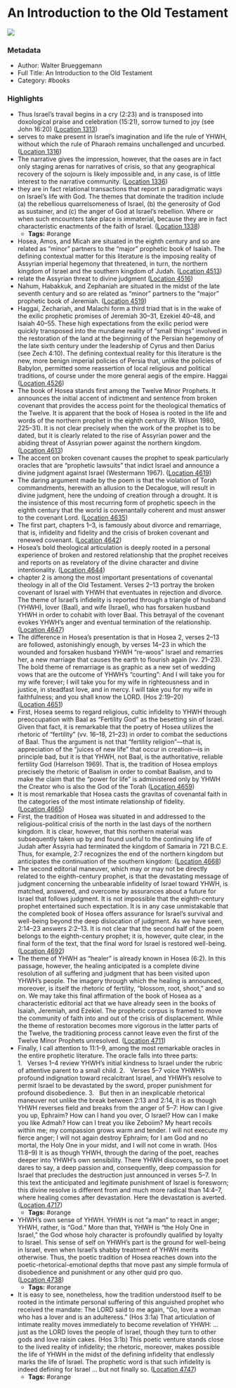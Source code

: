 # An Introduction to the Old Testament

![](https://images-na.ssl-images-amazon.com/images/I/51gxOylgv7L._SL200_.jpg)

### Metadata

- Author: Walter Brueggemann
- Full Title: An Introduction to the Old Testament
- Category: #books

### Highlights

- Thus Israel’s travail begins in a cry (2:23) and is transposed into doxological praise and celebration (15:21), sorrow turned to joy (see John 16:20) ([Location 1313](https://readwise.io/to_kindle?action=open&asin=B00SLHGTSG&location=1313))
- serves to make present in Israel’s imagination and life the rule of YHWH, without which the rule of Pharaoh remains unchallenged and uncurbed. ([Location 1316](https://readwise.io/to_kindle?action=open&asin=B00SLHGTSG&location=1316))
- The narrative gives the impression, however, that the oases are in fact only staging arenas for narratives of crisis, so that any geographical recovery of the sojourn is likely impossible and, in any case, is of little interest to the narrative community. ([Location 1336](https://readwise.io/to_kindle?action=open&asin=B00SLHGTSG&location=1336))
- they are in fact relational transactions that report in paradigmatic ways on Israel’s life with God. The themes that dominate the tradition include (a) the rebellious quarrelsomeness of Israel, (b) the generosity of God as sustainer, and (c) the anger of God at Israel’s rebellion. Where or when such encounters take place is immaterial, because they are in fact characteristic enactments of the faith of Israel. ([Location 1338](https://readwise.io/to_kindle?action=open&asin=B00SLHGTSG&location=1338))
    - **Tags:** #orange
- Hosea, Amos, and Micah are situated in the eighth century and so are related as “minor” partners to the “major” prophetic book of Isaiah. The defining contextual matter for this literature is the imposing reality of Assyrian imperial hegemony that threatened, in turn, the northern kingdom of Israel and the southern kingdom of Judah. ([Location 4513](https://readwise.io/to_kindle?action=open&asin=B00SLHGTSG&location=4513))
- relate the Assyrian threat to divine judgment ([Location 4516](https://readwise.io/to_kindle?action=open&asin=B00SLHGTSG&location=4516))
- Nahum, Habakkuk, and Zephaniah are situated in the midst of the late seventh century and so are related as “minor” partners to the “major” prophetic book of Jeremiah. ([Location 4519](https://readwise.io/to_kindle?action=open&asin=B00SLHGTSG&location=4519))
- Haggai, Zechariah, and Malachi form a third triad that is in the wake of the exilic prophetic promises of Jeremiah 30–31, Ezekiel 40–48, and Isaiah 40–55. These high expectations from the exilic period were quickly transposed into the mundane reality of “small things” involved in the restoration of the land at the beginning of the Persian hegemony of the late sixth century under the leadership of Cyrus and then Darius (see Zech 4:10). The defining contextual reality for this literature is the new, more benign imperial policies of Persia that, unlike the policies of Babylon, permitted some reassertion of local religious and political traditions, of course under the more general aegis of the empire. Haggai ([Location 4526](https://readwise.io/to_kindle?action=open&asin=B00SLHGTSG&location=4526))
- The book of Hosea stands first among the Twelve Minor Prophets. It announces the initial accent of indictment and sentence from broken covenant that provides the access point for the theological thematics of the Twelve. It is apparent that the book of Hosea is rooted in the life and words of the northern prophet in the eighth century (R. Wilson 1980, 225–31). It is not clear precisely when the work of the prophet is to be dated, but it is clearly related to the rise of Assyrian power and the abiding threat of Assyrian power against the northern kingdom. ([Location 4613](https://readwise.io/to_kindle?action=open&asin=B00SLHGTSG&location=4613))
- The accent on broken covenant causes the prophet to speak particularly oracles that are “prophetic lawsuits” that indict Israel and announce a divine judgment against Israel (Westermann 1967). ([Location 4619](https://readwise.io/to_kindle?action=open&asin=B00SLHGTSG&location=4619))
- The daring argument made by the poem is that the violation of Torah commandments, herewith an allusion to the Decalogue, will result in divine judgment, here the undoing of creation through a drought. It is the insistence of this most recurring form of prophetic speech in the eighth century that the world is covenantally coherent and must answer to the covenant Lord. ([Location 4635](https://readwise.io/to_kindle?action=open&asin=B00SLHGTSG&location=4635))
- The first part, chapters 1–3, is famously about divorce and remarriage, that is, infidelity and fidelity and the crisis of broken covenant and renewed covenant. ([Location 4642](https://readwise.io/to_kindle?action=open&asin=B00SLHGTSG&location=4642))
- Hosea’s bold theological articulation is deeply rooted in a personal experience of broken and restored relationship that the prophet receives and reports on as revelatory of the divine character and divine intentionality. ([Location 4644](https://readwise.io/to_kindle?action=open&asin=B00SLHGTSG&location=4644))
- chapter 2 is among the most important presentations of covenantal theology in all of the Old Testament. Verses 2–13 portray the broken covenant of Israel with YHWH that eventuates in rejection and divorce. The theme of Israel’s infidelity is reported through a triangle of husband (YHWH), lover (Baal), and wife (Israel), who has forsaken husband YHWH in order to cohabit with lover Baal. This betrayal of the covenant evokes YHWH’s anger and eventual termination of the relationship. ([Location 4647](https://readwise.io/to_kindle?action=open&asin=B00SLHGTSG&location=4647))
- The difference in Hosea’s presentation is that in Hosea 2, verses 2–13 are followed, astonishingly enough, by verses 14–23 in which the wounded and forsaken husband YHWH “re-woos” Israel and remarries her, a new marriage that causes the earth to flourish again (vv. 21–23). The bold theme of remarriage is as graphic as a new set of wedding vows that are the outcome of YHWH’s “courting”: And I will take you for my wife forever; I will take you for my wife in righteousness and in justice, in steadfast love, and in mercy. I will take you for my wife in faithfulness; and you shall know the LORD. (Hos 2:19–20) ([Location 4651](https://readwise.io/to_kindle?action=open&asin=B00SLHGTSG&location=4651))
- First, Hosea seems to regard religious, cultic infidelity to YHWH through preoccupation with Baal as “Fertility God” as the besetting sin of Israel. Given that fact, it is remarkable that the poetry of Hosea utilizes the rhetoric of “fertility” (vv. 16–18, 21–23) in order to combat the seductions of Baal. Thus the argument is not that “fertility religion”—that is, appreciation of the “juices of new life” that occur in creation—is in principle bad, but it is that YHWH, not Baal, is the authoritative, reliable fertility God (Harrelson 1969). That is, the tradition of Hosea employs precisely the rhetoric of Baalism in order to combat Baalism, and to make the claim that the “power for life” is administered only by YHWH the Creator who is also the God of the Torah ([Location 4659](https://readwise.io/to_kindle?action=open&asin=B00SLHGTSG&location=4659))
- It is most remarkable that Hosea casts the gravitas of covenantal faith in the categories of the most intimate relationship of fidelity. ([Location 4665](https://readwise.io/to_kindle?action=open&asin=B00SLHGTSG&location=4665))
- First, the tradition of Hosea was situated in and addressed to the religious-political crisis of the north in the last days of the northern kingdom. It is clear, however, that this northern material was subsequently taken up by and found useful to the continuing life of Judah after Assyria had terminated the kingdom of Samaria in 721 B.C.E. Thus, for example, 2:7 recognizes the end of the northern kingdom but anticipates the continuation of the southern kingdom: ([Location 4668](https://readwise.io/to_kindle?action=open&asin=B00SLHGTSG&location=4668))
- The second editorial maneuver, which may or may not be directly related to the eighth-century prophet, is that the devastating message of judgment concerning the unbearable infidelity of Israel toward YHWH, is matched, answered, and overcome by assurances about a future for Israel that follows judgment. It is not impossible that the eighth-century prophet entertained such expectation. It is in any case unmistakable that the completed book of Hosea offers assurance for Israel’s survival and well-being beyond the deep dislocation of judgment. As we have seen, 2:14–23 answers 2:2–13. It is not clear that the second half of the poem belongs to the eighth-century prophet; it is, however, quite clear, in the final form of the text, that the final word for Israel is restored well-being. ([Location 4692](https://readwise.io/to_kindle?action=open&asin=B00SLHGTSG&location=4692))
- The theme of YHWH as “healer” is already known in Hosea (6:2). In this passage, however, the healing anticipated is a complete divine resolution of all suffering and judgment that has been visited upon YHWH’s people. The imagery through which the healing is announced, moreover, is itself the rhetoric of fertility, “blossom, root, shoot,” and so on. We may take this final affirmation of the book of Hosea as a characteristic editorial act that we have already seen in the books of Isaiah, Jeremiah, and Ezekiel. The prophetic corpus is framed to move the community of faith into and out of the crisis of displacement. While the theme of restoration becomes more vigorous in the latter parts of the Twelve, the traditioning process cannot leave even the first of the Twelve Minor Prophets unresolved. ([Location 4711](https://readwise.io/to_kindle?action=open&asin=B00SLHGTSG&location=4711))
- Finally, I call attention to 11:1–9, among the most remarkable oracles in the entire prophetic literature. The oracle falls into three parts: 1.   Verses 1–4 review YHWH’s initial kindness to Israel under the rubric of attentive parent to a small child. 2.   Verses 5–7 voice YHWH’s profound indignation toward recalcitrant Israel, and YHWH’s resolve to permit Israel to be devastated by the sword, proper punishment for profound disobedience. 3.   But then in an inexplicable rhetorical maneuver not unlike the break between 2:13 and 2:14, it is as though YHWH reverses field and breaks from the anger of 5–7: How can I give you up, Ephraim? How can I hand you over, O Israel? How can I make you like Admah? How can I treat you like Zeboiim? My heart recoils within me; my compassion grows warm and tender. I will not execute my fierce anger; I will not again destroy Ephraim; for I am God and no mortal, the Holy One in your midst, and I will not come in wrath. (Hos 11:8–9) It is as though YHWH, through the daring of the poet, reaches deeper into YHWH’s own sensibility. There YHWH discovers, so the poet dares to say, a deep passion and, consequently, deep compassion for Israel that precludes the destruction just announced in verses 5–7. In this text the anticipated and legitimate punishment of Israel is foresworn; this divine resolve is different from and much more radical than 14:4–7, where healing comes after devastation. Here the devastation is averted. ([Location 4717](https://readwise.io/to_kindle?action=open&asin=B00SLHGTSG&location=4717))
    - **Tags:** #orange
- YHWH’s own sense of YHWH. YHWH is not “a man” to react in anger; YHWH, rather, is “God.” More than that, YHWH is “the Holy One in Israel,” the God whose holy character is profoundly qualified by loyalty to Israel. This sense of self on YHWH’s part is the ground for well-being in Israel, even when Israel’s shabby treatment of YHWH merits otherwise. Thus, the poetic tradition of Hosea reaches down into the poetic-rhetorical-emotional depths that move past any simple formula of disobedience and punishment or any other quid pro quo. ([Location 4738](https://readwise.io/to_kindle?action=open&asin=B00SLHGTSG&location=4738))
    - **Tags:** #orange
- It is easy to see, nonetheless, how the tradition understood itself to be rooted in the intimate personal suffering of this anguished prophet who received the mandate: The LORD said to me again, “Go, love a woman who has a lover and is an adulteress.” (Hos 3:1a) That articulation of intimate reality moves immediately to become revelation of YHWH: … just as the LORD loves the people of Israel, though they turn to other gods and love raisin cakes. (Hos 3:1b) This poetic venture stands close to the lived reality of infidelity; the rhetoric, moreover, makes possible the life of YHWH in the midst of the defining infidelity that endlessly marks the life of Israel. The prophetic word is that such infidelity is indeed defining for Israel … but not finally so. ([Location 4747](https://readwise.io/to_kindle?action=open&asin=B00SLHGTSG&location=4747))
    - **Tags:** #orange
